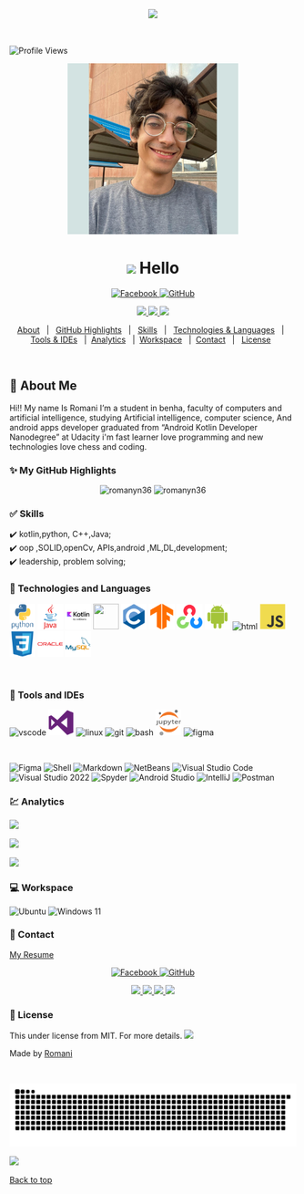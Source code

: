 
<p align="center">
  <img src="https://capsule-render.vercel.app/api?type=waving&color=gradient&height=100&section=header"/>
</p>

<br>

![Profile Views](https://komarev.com/ghpvc/?username=romanyn36&color=blue)



<div align="center" id="top"> 
<img src="/images/me.jpg" alt="Romani" width="300" height="300" />
</div>

<h1 align="center"><img src="https://emojis.slackmojis.com/emojis/images/1531849430/4246/blob-sunglasses.gif?1531849430" width="30"/> Hello</h1>

<!-- links -->
<p align="center">
 <a href="https://www.facebook.com/romanyn3/" target="_blank">
  <img src="https://img.shields.io/badge/-RomaniNasser -1877F2?style=flat&logo=facebook&logoColor=white" alt="Facebook" />
</a>


<a href="https://github.com/romanyn36" target="_blank">
  <img src="https://img.shields.io/badge/-@romanyn36-181717?style=flat&logo=github&logoColor=white" alt="GitHub" />
</a>

</p>

<!-- social links -->
<p align="center">
<a href="https://romanyn36.github.io" target="_blank">
  <img height="50" src="https://user-images.githubusercontent.com/46517096/166972883-f5f1d88c-0246-4374-88ac-ded0f2cf0699.png"/>
</a>

<a href="https://www.linkedin.com/in/romanyn36/" target="_blank">
  <img height="50" src="https://user-images.githubusercontent.com/46517096/166973395-19676cd8-f8ec-4abf-83ff-da8243505b82.png"/>
</a>


<a href="https://twitter.com/romanyn36" target="_blank">
  <img height="50" src="https://user-images.githubusercontent.com/46517096/166974271-91dfa250-d70b-4cb9-8707-f1bda1b708c3.png"/>
</a>
</p>





<!-- page conants -->

<p align="center">
  <a href="#dart-about-me">About</a> &#xa0; | &#xa0; 
  <a href="#sparkles-my-github-highlights">GitHub Highlights</a> &#xa0; | &#xa0;
  <a href="#white_check_mark-skills">Skills</a> &#xa0; | &#xa0;
  <a href="#rocket-technologies-and-languages">Technologies & Languages</a> &#xa0; | &#xa0;
  <a href="#rocket-tools-and-ides">Tools & IDEs</a> &#xa0; | &#xa0;<a href="#chart-analytics">Analytics</a> &#xa0; | &#xa0;<a href="#computer-workspace">Workspace</a> &#xa0; | &#xa0;<a href="#email-contact">Contact</a> &#xa0; | &#xa0;
  <a href="#memo-license">License</a> &#xa0;
</p>

<br>


## :dart: About Me 
<p>
Hi!! My name Is Romani
I’m a student in benha, faculty of computers and artificial intelligence, studying Artificial intelligence, computer science,
And android apps developer graduated from “Android Kotlin Developer Nanodegree” at Udacity 
i'm fast learner love programming and new technologies 
love chess and coding.
</p>


### :sparkles: My GitHub Highlights

<p align="center">
	<img src=http://github-profile-summary-cards.vercel.app/api/cards/stats?username=romanyn36&theme=buefy&count_private=true alt=romanyn36 />

  <img src="https://github-readme-stats.vercel.app/api/top-langs?username=romanyn36&show_icons=true&locale=en&layout=compact&theme=buefy" alt="romanyn36" />
</p>


### :white_check_mark: Skills 

:heavy_check_mark: kotlin,python, C++,Java;\
:heavy_check_mark: oop ,SOLID,openCv, APIs,android ,ML,DL,development;\
:heavy_check_mark:  leadership, problem solving;




### :rocket: Technologies and Languages 
<p align="left">

<img src="https://raw.githubusercontent.com/devicons/devicon/master/icons/python/python-original-wordmark.svg" alt="python" width="45" height="45" />

<img src="https://raw.githubusercontent.com/devicons/devicon/master/icons/java/java-original-wordmark.svg" alt="java" width="45" height="45" />

<img src="https://raw.githubusercontent.com/devicons/devicon/master/icons/kotlin/kotlin-original-wordmark.svg" alt="kotlin" width="45" height="45" />

<img src="https://cdn.jsdelivr.net/gh/devicons/devicon/icons/cplusplus/cplusplus-original.svg" width="45" height="45"/>

<img src="https://raw.githubusercontent.com/devicons/devicon/master/icons/c/c-original.svg" alt="C" width="45" height="45" />

<img src="https://raw.githubusercontent.com/devicons/devicon/master/icons/tensorflow/tensorflow-original.svg" alt="TensorFlow" width="45" height="45" />

<img src="https://raw.githubusercontent.com/devicons/devicon/master/icons/opencv/opencv-original.svg" alt="OpenCV" width="45" height="45" />

<img src="https://raw.githubusercontent.com/devicons/devicon/master/icons/android/android-original.svg" alt="Android" width="45" height="45" />


<img src="https://cdn.jsdelivr.net/gh/devicons/devicon/icons/html5/html5-original.svg" alt="html" width="45" height="45"/>

<img src="https://raw.githubusercontent.com/devicons/devicon/master/icons/javascript/javascript-original.svg" alt="javascript" width="45" height="45" />
<img src="https://raw.githubusercontent.com/devicons/devicon/master/icons/css3/css3-original.svg" alt="CSS" width="45" height="45" />


<img src="https://raw.githubusercontent.com/devicons/devicon/master/icons/oracle/oracle-original.svg" alt="Oracle Database" width="45" height="45" />

<img src="https://raw.githubusercontent.com/devicons/devicon/master/icons/mysql/mysql-original-wordmark.svg" alt="mysql" width="45" height="45" />
   

&nbsp;


### :rocket: Tools and IDEs
<p align="left">
<img src="https://cdn.jsdelivr.net/gh/devicons/devicon/icons/vscode/vscode-original.svg" alt="vscode" width="45" height="45"/>

<img src="https://raw.githubusercontent.com/devicons/devicon/master/icons/visualstudio/visualstudio-plain.svg" alt="Visual Studio 2022" width="45" height="45" />

<img src="https://cdn.jsdelivr.net/gh/devicons/devicon/icons/linux/linux-original.svg" alt="linux" width="45" height="45"/>     

<img src="https://cdn.jsdelivr.net/gh/devicons/devicon/icons/git/git-original.svg" alt="git" width="45" height="45"/>

<img src="https://cdn.jsdelivr.net/gh/devicons/devicon/icons/bash/bash-original.svg" alt="bash" width="45" height="45"/>

<img src="https://raw.githubusercontent.com/devicons/devicon/master/icons/jupyter/jupyter-original-wordmark.svg" alt="Jupyter" width="45" height="45" />

<img src="https://cdn.jsdelivr.net/gh/devicons/devicon/icons/figma/figma-original.svg" alt="figma" width="45" height="45"/>   
</p>


&nbsp;

![Figma](https://img.shields.io/badge/-Figma-F24E1E?style=flat&logo=figma&logoColor=white) ![Shell](https://img.shields.io/badge/Shell-05122A?style=flat&logo=gnu-bash&logoColor=white) ![Markdown](https://img.shields.io/badge/-Markdown-05122A?style=flat&logo=markdown) ![NetBeans](https://img.shields.io/badge/-NetBeans-1B6AC6?style=flat&logo=apache-netbeans-ide&logoColor=white)
![Visual Studio Code](https://img.shields.io/badge/-Visual%20Studio%20Code-05122A?style=flat&logo=visual-studio-code&logoColor=007ACC) ![Visual Studio 2022](https://img.shields.io/badge/-Visual%20Studio%202022-5C2D91?style=flat&logo=visual-studio&logoColor=white) ![Spyder](https://img.shields.io/badge/-Spyder-FF0000?style=flat&logo=spyder-ide&logoColor=white)
![Android Studio](https://img.shields.io/badge/-Android%20Studio-3DDC84?style=flat&logo=android-studio&logoColor=white) ![IntelliJ](https://img.shields.io/badge/-IntelliJ-05122A?style=flat&logo=jetbrains) ![Postman](https://img.shields.io/badge/-Postman-05122A?style=flat&logo=postman)  &nbsp;




 ### :chart: Analytics
 <!-- theme=algolia 
 theme=buefy
 -->
![](https://github-readme-stats.vercel.app/api?username=romanyn36&include_all_commits=true&count_private=true)


 <p align="left">
  <img height="180em" src="https://github-readme-streak-stats.herokuapp.com/?user=romanyn36&theme=buefy" />
</p>  
 
 
 ![](http://github-profile-summary-cards.vercel.app/api/cards/profile-details?username=romanyn36&theme=buefy)



<!-- ## 📊 Leetcode Stats
![LeetCode Stats](https://leetcard.jacoblin.cool/romanyn36?theme=light&font=Marvel)
 -->


 ### :computer: Workspace
![Ubuntu ](https://img.shields.io/badge/Ubuntu%2022.04.2-E95420?logo=ubuntu&logoColor=white&style=flat)
![Windows 11](https://img.shields.io/badge/Windows%2011-0078D6?logo=windows&logoColor=white&style=flat)



### :email: Contact ##
 <a href="https://github.com/romanyn36/Cv/blob/main/Romani-Nasrat-Resume-SW.pdf" target="_blank">My Resume </a>

<p align="center">
 <a href="https://www.facebook.com/romanyn3/" target="_blank">
  <img src="https://img.shields.io/badge/-Facebook-1877F2?style=flat&logo=facebook&logoColor=white" alt="Facebook" />
</a>

<!-- <a href="https://twitter.com/romanyn36" target="_blank">
  <img src="https://img.shields.io/badge/-@romanyn36-1DA1F2?style=flat&logo=twitter&logoColor=white" alt="Twitter" /> -->
</a>

<!-- <a href="https://www.instagram.com/romanyn36/" target="_blank">
  <img src="https://img.shields.io/badge/-romanyn36-E4405F?style=flat&logo=instagram&logoColor=white" alt="Instagram" />
</a> -->


<!-- <a href="mailto:youremail@example.com" target="_blank">
  <img src="https://img.shields.io/badge/-Email-D14836?style=flat&logo=mail.ru&logoColor=white" alt="Email" />
</a> -->

<!-- <a href="https://www.linkedin.com/in/romanyn36" target="_blank">
  <img src="https://img.shields.io/badge/-@romanyn36-0077B5?style=flat&logo=linkedin&logoColor=white" alt="LinkedIn" />
</a> -->

<a href="https://github.com/romanyn36" target="_blank">
  <img src="https://img.shields.io/badge/-@romanyn36-181717?style=flat&logo=github&logoColor=white" alt="GitHub" />
</a>

</p>

<!-- social links -->
<p align="center">
<a href="https://romanyn36.github.io" target="_blank">
  <img height="50" src="https://user-images.githubusercontent.com/46517096/166972883-f5f1d88c-0246-4374-88ac-ded0f2cf0699.png"/>
</a>

<a href="https://www.linkedin.com/in/romanyn36/" target="_blank">
  <img height="50" src="https://user-images.githubusercontent.com/46517096/166973395-19676cd8-f8ec-4abf-83ff-da8243505b82.png"/>
</a>

<a href="https://dev.to/romanyn36" target="_blank">
  <img height="50" src="https://user-images.githubusercontent.com/46517096/166974096-7aeecad4-483e-4c85-983f-f4b37b3f794e.png"/>
</a>

<a href="https://twitter.com/romanyn36" target="_blank">
  <img height="50" src="https://user-images.githubusercontent.com/46517096/166974271-91dfa250-d70b-4cb9-8707-f1bda1b708c3.png"/>
</a>
</p>



### :memo: License

This under license from MIT. For more details. [![](https://img.shields.io/github/license/sourcerer-io/hall-of-fame.svg?colorB=ff0000)]()

Made by <a href="https://github.com/romanyn36" target="_blank">Romani</a>

&#xa0;

![Snake Animation](https://github.com/romanyn36/romanyn36/blob/main/github-contribution-grid-snake.svg)


<p align="left">
  <img src="https://capsule-render.vercel.app/api?type=waving&color=gradient&height=100&section=footer"/>
</p>

<a href="#top">Back to top</a>

